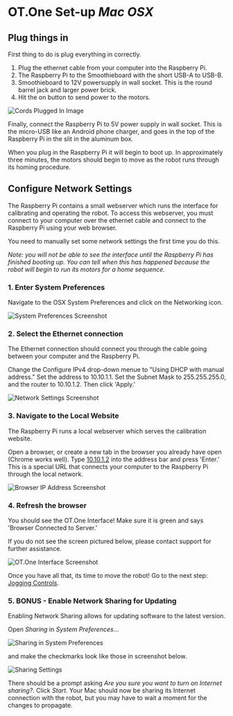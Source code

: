 # OT.One Set-up _Mac OSX_

## Plug things in

First thing to do is plug everything in correctly.

1. Plug the ethernet cable from your computer into the Raspberry Pi.
2. The Raspberry Pi to the Smoothieboard with the short USB-A to USB-B.
3. Smoothieboard to 12V powersupply in wall socket. This is the round barrel jack and larger power brick.
4. Hit the on button to send power to the motors.

![Cords Plugged In Image](img/Setup_Mac/Plugged_1.jpg)

Finally, connect the Raspberry Pi to 5V power supply in wall socket. This is the micro-USB like an Android phone charger, and goes in the top of the Raspberry Pi in the slit in the aluminum box.

When you plug in the Raspberry Pi it will begin to boot up.  In approximately three minutes, the motors should begin to move as the robot runs through its homing procedure.

## Configure Network Settings

The Raspberry Pi contains a small webserver which runs the interface for calibrating and operating the robot.  To access this webserver, you must connect to your computer over the ethernet cable and connect to the Raspberry Pi using your web browser.

You need to manually set some network settings the first time you do this.

*Note: you will not be able to see the interface until the Raspberry Pi has finished booting up.  You can tell when this has happened because the robot will begin to run its motors for a home sequence.*

### 1. Enter System Preferences

Navigate to the OSX System Preferences and click on the Networking icon.

![System Preferences Screenshot](img/Setup_Mac/Networking_1.jpg)

### 2. Select the Ethernet connection

The Ethernet connection should connect you through the cable going between your computer and the Raspberry Pi.

Change the Configure IPv4 drop-down menue to "Using DHCP with manual address." Set the address to 10.10.1.1.  Set the Subnet Mask to 255.255.255.0, and the router to 10.10.1.2. Then click 'Apply.'

![Network Settings Screenshot](img/Setup_Mac/Networking_2_update.png)

### 3. Navigate to the Local Website

The Raspberry Pi runs a local webserver which serves the calibration website.

Open a browser, or create a new tab in the browser you already have open (Chrome works well). Type [10.10.1.2](http://10.10.1.2) into the address bar and press 'Enter.'  This is a special URL that connects your computer to the Raspberry Pi through the local network.

![Browser IP Address Screenshot](img/Setup_Mac/Networking_3.png)

### 4. Refresh the browser

You should see the OT.One Interface! Make sure it is green and says 'Browser Connected to Server.'

If you do not see the screen pictured below, please contact support for further assistance.

![OT.One Interface Screenshot](img/Setup_Mac/Networking_4.png)

Once you have all that, its time to move the robot! Go to the next step: [Jogging Controls](Jogging_Controls.md).

### 5. BONUS - Enable Network Sharing for Updating

Enabling Network Sharing allows for updating software to the latest version.

Open _Sharing_ in _System Preferences_...

![Sharing in System Preferences](img/Setup_Mac/Networking_Sharing_1.png)

and make the checkmarks look like those in screenshot below.

![Sharing Settings](img/Setup_Mac/Networking_Sharing_2.png)

There should be a prompt asking _Are you sure you want to turn on Internet sharing?_. Click _Start_. Your Mac should now be sharing its Internet connection with the robot, but you may have to wait a moment for the changes to propagate.


